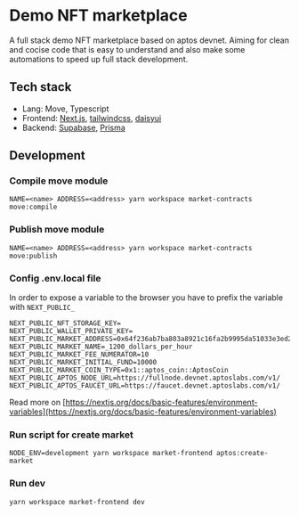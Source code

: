 # Demo NFT marketplace

A full stack demo NFT marketplace based on aptos devnet. Aiming for clean and cocise code that is easy to understand and also make some automations to speed up full stack development.

## Tech stack

- Lang: Move, Typescript
- Frontend: [Next.js](https://nextjs.org/), [tailwindcss](https://tailwindcss.com), [daisyui](https://daisyui.com)
- Backend: [Supabase](https://supabase.com), [Prisma](https://prisma.io)

## Development

### Compile move module

```
NAME=<name> ADDRESS=<address> yarn workspace market-contracts move:compile
```

### Publish move module

```
NAME=<name> ADDRESS=<address> yarn workspace market-contracts move:publish
```

### Config .env.local file

In order to expose a variable to the browser you have to prefix the variable with `NEXT_PUBLIC_`

```
NEXT_PUBLIC_NFT_STORAGE_KEY=
NEXT_PUBLIC_WALLET_PRIVATE_KEY=
NEXT_PUBLIC_MARKET_ADDRESS=0x64f236ab7ba803a8921c16fa2b9995da51033e3ed2e284e358f0d5431a39c0d0
NEXT_PUBLIC_MARKET_NAME=_1200_dollars_per_hour
NEXT_PUBLIC_MARKET_FEE_NUMERATOR=10
NEXT_PUBLIC_MARKET_INITIAL_FUND=10000
NEXT_PUBLIC_MARKET_COIN_TYPE=0x1::aptos_coin::AptosCoin
NEXT_PUBLIC_APTOS_NODE_URL=https://fullnode.devnet.aptoslabs.com/v1/
NEXT_PUBLIC_APTOS_FAUCET_URL=https://faucet.devnet.aptoslabs.com/v1/
```

Read more on [https://nextjs.org/docs/basic-features/environment-variables](https://nextjs.org/docs/basic-features/environment-variables)

### Run script for create market

```
NODE_ENV=development yarn workspace market-frontend aptos:create-market
```

### Run dev

```
yarn workspace market-frontend dev
```
